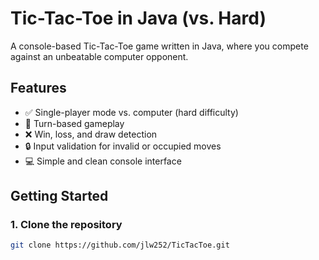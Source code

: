# Tic-Tac-Toe in Java (vs. Hard)

A console-based Tic-Tac-Toe game written in Java, where you compete against an unbeatable computer opponent.

## Features

- ✅ Single-player mode vs. computer (hard difficulty)
- 🔁 Turn-based gameplay
- ❌ Win, loss, and draw detection
- 🔒 Input validation for invalid or occupied moves
- 💻 Simple and clean console interface

## Getting Started

### 1. Clone the repository

```bash
git clone https://github.com/jlw252/TicTacToe.git

